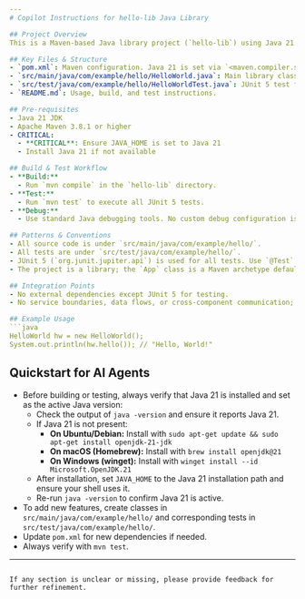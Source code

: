```yaml
---
# Copilot Instructions for hello-lib Java Library

## Project Overview
This is a Maven-based Java library project (`hello-lib`) using Java 21 and JUnit 5. The main purpose is to provide a simple `HelloWorld` class for demonstration and testing.

## Key Files & Structure
- `pom.xml`: Maven configuration. Java 21 is set via `<maven.compiler.source>` and `<maven.compiler.target>`. JUnit 5 is used for tests.
- `src/main/java/com/example/hello/HelloWorld.java`: Main library class. Method: `String hello()` returns "Hello, World!".
- `src/test/java/com/example/hello/HelloWorldTest.java`: JUnit 5 test for `HelloWorld`.
- `README.md`: Usage, build, and test instructions.

## Pre-requisites
- Java 21 JDK
- Apache Maven 3.8.1 or higher
- CRITICAL: 
  - **CRITICAL**: Ensure JAVA_HOME is set to Java 21
  - Install Java 21 if not available

## Build & Test Workflow
- **Build:**
  - Run `mvn compile` in the `hello-lib` directory.
- **Test:**
  - Run `mvn test` to execute all JUnit 5 tests.
- **Debug:**
  - Use standard Java debugging tools. No custom debug configuration is present.

## Patterns & Conventions
- All source code is under `src/main/java/com/example/hello/`.
- All tests are under `src/test/java/com/example/hello/`.
- JUnit 5 (`org.junit.jupiter.api`) is used for all tests. Use `@Test` annotation and assertions from `org.junit.jupiter.api.Assertions`.
- The project is a library; the `App` class is a Maven archetype default and not used for library logic.

## Integration Points
- No external dependencies except JUnit 5 for testing.
- No service boundaries, data flows, or cross-component communication; the project is a single-module library.

## Example Usage
```java
HelloWorld hw = new HelloWorld();
System.out.println(hw.hello()); // "Hello, World!"
```

## Quickstart for AI Agents
- Before building or testing, always verify that Java 21 is installed and set as the active Java version:
  - Check the output of `java -version` and ensure it reports Java 21.
  - If Java 21 is not present:
    - **On Ubuntu/Debian:** Install with `sudo apt-get update && sudo apt-get install openjdk-21-jdk`
    - **On macOS (Homebrew):** Install with `brew install openjdk@21`
    - **On Windows (winget):** Install with `winget install --id Microsoft.OpenJDK.21`
  - After installation, set `JAVA_HOME` to the Java 21 installation path and ensure your shell uses it.
  - Re-run `java -version` to confirm Java 21 is active.
- To add new features, create classes in `src/main/java/com/example/hello/` and corresponding tests in `src/test/java/com/example/hello/`.
- Update `pom.xml` for new dependencies if needed.
- Always verify with `mvn test`.

---
```

If any section is unclear or missing, please provide feedback for further refinement.

